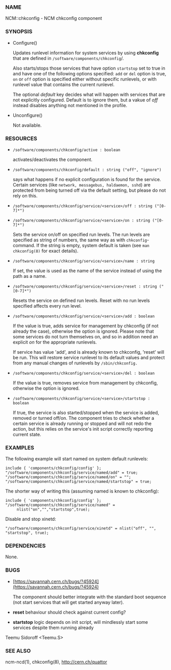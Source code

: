### NAME

NCM::chkconfig - NCM chkconfig component

### SYNOPSIS

- Configure()

    Updates runlevel information for system services by using **chkconfig** that are
    defined in `/software/components/chkconfig`/. 

    Also starts/stops those services that have option `startstop` set to true in 
    and have one of the following options specified: 
    `add` or `del` option is true, `on` or `off` option is specified either 
    without specific runlevels, or with runlevel value that contains the current runlevel. 

    The optional _default_ key decides what will happen with services that are not explicitly
    configured. Default is to ignore them, but a vakue of _off_ instead disables anything
    not mentioned in the profile.

- Unconfigure()

    Not available.

### RESOURCES

- `/software/components/chkconfig/active : boolean`

    activates/deactivates the component.

- `/software/components/chkconfig/default : string ("off", "ignore")`

    says what happens if no explicit configuration is found for the
    service. Certain services (like `network, messagebus, haldaemon,
    sshd`) are protected from being turned off via the default setting,
    but please do not rely on this.

- `/software/components/chkconfig/service/<service>/off : string ("[0-7]*")`
- `/software/components/chkconfig/service/<service>/on : string ("[0-7]*")`

    Sets the service <service> on/off on specified run levels. The run
    levels are specified as string of numbers, the same way as with
    `chkconfig`-command. If the string is empty, system default is taken
    (see `man chkconfig(8)` for exact details).

- `/software/components/chkconfig/service/<service>/name : string`

    If set, the value is used as the name of the service instead of using the 
    <service> path as a name. 

- `/software/components/chkconfig/service/<service>/reset : string ("[0-7]*")`

    Resets the service on defined run levels. Reset with no run levels specified 
    affects every run level. 

- `/software/components/chkconfig/service/<service>/add : boolean`

    If the value is true, adds service for management by chkconfig (if not
    already the case), otherwise the option is ignored. Please note that
    some services do not turn themselves on, and so in addition need an
    explicit _on_ for the appropriate runlevels.

    If service has value 'add', and is already known to chkconfig, 'reset'
    will be run. This will restore service runlevel to its default values
    and protect from any manual changes of runlevels by `/sbin/chkconfig.`

- `/software/components/chkconfig/service/<service>/del : boolean`

    If the value is true, removes service from management by chkconfig, otherwise
    the option is ignored. 

- `/software/components/chkconfig/service/<service>/startstop : boolean`

    If true, the service is also started/stopped when the service is
    added, removed or turned off/on. The component tries to check whether
    a certain service is already running or stopped and will not redo the
    action, but this relies on the service's init script correctly
    reporting current state.

### EXAMPLES

The following example will start named on system default runlevels:

    include { 'components/chkconfig/config' };
    "/software/components/chkconfig/service/named/add" = true;
    "/software/components/chkconfig/service/named/on" = "";
    "/software/components/chkconfig/service/named/startstop" = true;

The shorter way of writing this (assuming named is known to chkconfig):

    include { 'components/chkconfig/config' };
    "/software/components/chkconfig/service/named" =
         nlist("on","","startstop",true);

Disable and stop xinetd:

    "/software/components/chkconfig/service/xinetd" = nlist("off", "", "startstop", true); 

### DEPENDENCIES

None.

### BUGS

- [https://savannah.cern.ch/bugs/?45924](https://savannah.cern.ch/bugs/?45924)

    The component should better integrate with the standard boot sequence
    (not start services that will get started anyway later).

- **reset** behaviour should check against current config?
- **startstop** logic depends on init script, will mindlessly start some services despite them running already

Teemu Sidoroff <Teemu.S>

### SEE ALSO

ncm-ncd(1), chkconfig(8), http://cern.ch/quattor

